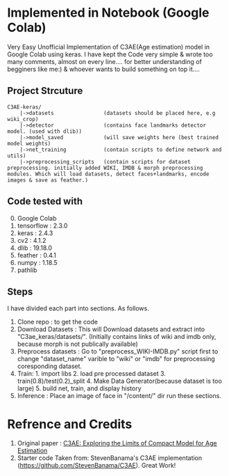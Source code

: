 # Implemented in Notebook (Google Colab)
Very Easy Unofficial Implementation of C3AE(Age estimation) model in Google Colab using keras. I have kept the Code very simple & wrote too many comments, almost on every line.... for better understanding of begginers like me:) & whoever wants to build something on top it....



## Project Strcuture
```
C3AE-keras/
    |->datasets                (datasets should be placed here, e.g wiki_crop)
    |->detector                (contains face landmarks detector model. (used with dlib))
    |->model_saved             (will save weights here (best trained model weights)
    |->net_training            (contain scripts to define network and utils)
    |->preprocessing_scripts   (contain scripts for dataset preprocessing. initially added WIKI, IMDB & morph preprocessing modules. Which will load datasets, detect faces+landmarks, encode images & save as feather.)
```

## Code tested with
0. Google Colab
1. tensorflow : 2.3.0
2. keras : 2.4.3
3. cv2 : 4.1.2
4. dlib : 19.18.0
5. feather : 0.4.1
6. numpy : 1.18.5
7. pathlib


## Steps
I have divided each part into sections. As follows.
1. Clone repo :  to get the code
2. Download Datasets :  This will Download datasets and extract into "C3ae_keras/datasets/".  (Initially contains links of wiki and imdb only, because morph is not publically available)
3. Preprocess datasets : Go to "preprocess_WIKI-IMDB.py" script first to change "dataset_name" varible to "wiki" or "imdb" for preprocessing coresponding dataset.
4. Train: 1. import libs 2. load pre processed dataset 3. train(0.8)/test(0.2)_split 4. Make Data Generator(because dataset is too large) 5. build net, train, and display history
5. Inference : Place an image of face in "/content/" dir run these sections.


# Refrence and Credits
1. Original paper : [C3AE: Exploring the Limits of Compact Model for Age Estimation](https://arxiv.org/abs/1904.05059)
2. Starter code Taken from: StevenBanama's C3AE implementation (https://github.com/StevenBanama/C3AE). Great Work!
